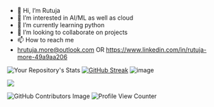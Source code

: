 - 👋 Hi, I’m Rutuja
- 👀 I’m interested in AI/ML as well as cloud 
- 🌱 I’m currently learning python 
- 💞️ I’m looking to collaborate on projects 
- 📫 How to reach me
-  hrutuja.more@outlook.com OR
   https://www.linkedin.com/in/rutuja-more-49a9aa206

![Your Repository's Stats](https://github-readme-stats.vercel.app/api?username=hrutuja-m&show_icons=true)
[![GitHub Streak](https://github-readme-streak-stats.herokuapp.com?user=hrutuja-m)](https://git.io/streak-stats)
![image](https://user-images.githubusercontent.com/61185196/188127954-0a5b5bc9-2d17-43f1-b73d-7d97c61d2281.png)

<a href="https://github.com/hrutuja-m/AI-Basketball-Analysis">
  <img align="center" src="https://github-readme-stats.vercel.app/api/pin/?username=hrutuja-m&repo=AI-Basketball-Analysis" />
</a>
<!--  <a href="https://github.com/hrutuja-m/SAGE">
  <img align="center" src="https://github-readme-stats.vercel.app/api/pin/?username=hrutuja-m&repo=SAGE" />
</a>  -->

![GitHub Contributors Image](https://contrib.rocks/image?repo=hrutuja-m/Rutuja-More )
![Profile View Counter](https://komarev.com/ghpvc/?username=hrutuja-m)

